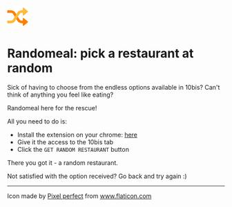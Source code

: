 ![alt text](randomeal/resources/icon48.png)

# Randomeal: pick a restaurant at random

Sick of having to choose from the endless options available in 10bis? Can't think of anything you feel like eating?

Randomeal here for the rescue!

All you need to do is:
- Install the extension on your chrome: [here](https://google.com)
- Give it the access to the 10bis tab 
- Click the `GET RANDOM RESTAURANT` button

There you got it - a random restaurant.

Not satisfied with the option received? Go back and try again :)


---
<div>Icon made by <a href="https://www.flaticon.com/authors/pixel-perfect" title="Pixel perfect">Pixel perfect</a> from <a href="https://www.flaticon.com/" title="Flaticon">www.flaticon.com</a></div>